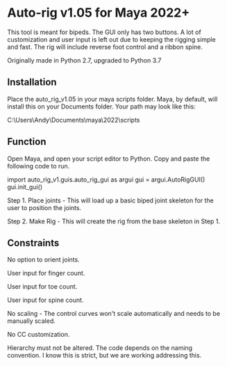 # Auto-rig v1.05 for Maya 2022+

This tool is meant for bipeds. The GUI only has two buttons. A lot of customization and user input is left out due to keeping the rigging simple and fast. The rig will include reverse foot control and a ribbon spine.

Originally made in Python 2.7, upgraded to Python 3.7

## Installation

Place the auto_rig_v1.05 in your maya scripts folder. Maya, by default, will 
install this on your Documents folder. Your path may look like this:

C:\Users\Andy\Documents\maya\2022\scripts

## Function

Open Maya, and open your script editor to Python. Copy and paste the following 
code to run.

import auto_rig_v1.guis.auto_rig_gui as argui
gui = argui.AutoRigGUI()
gui.init_gui()

Step 1. Place joints - 
This will load up a basic biped joint skeleton for the user to position the joints.

Step 2. Make Rig - 
This will create the rig from the base skeleton in Step 1.

## Constraints

No option to orient joints.

User input for finger count.

User input for toe count.

User input for spine count.

No scaling - The control curves won't scale automatically and needs to be manually
scaled.

No CC customization.

Hierarchy must not be altered. The code depends on the naming convention. I
know this is strict, but we are working addressing this.
